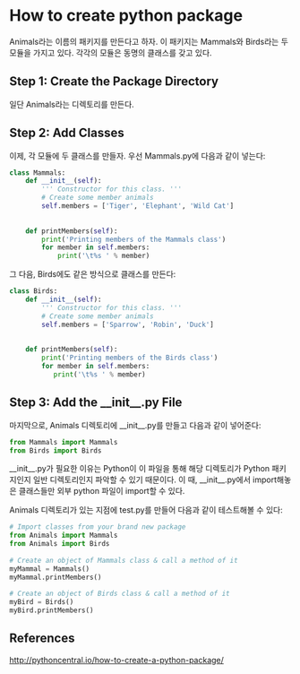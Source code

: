 # How to create python package
Animals라는 이름의 패키지를 만든다고 하자. 이 패키지는 Mammals와 Birds라는 두 모듈을 가지고 있다. 각각의 모듈은 동명의 클래스를 갖고 있다.

## Step 1: Create the Package Directory
일단 Animals라는 디렉토리를 만든다.

## Step 2: Add Classes
이제, 각 모듈에 두 클래스를 만들자. 우선 Mammals.py에 다음과 같이 넣는다:
```python
class Mammals:
    def __init__(self):
        ''' Constructor for this class. '''
        # Create some member animals
        self.members = ['Tiger', 'Elephant', 'Wild Cat']
 
 
    def printMembers(self):
        print('Printing members of the Mammals class')
        for member in self.members:
            print('\t%s ' % member)
```

그 다음, Birds에도 같은 방식으로 클래스를 만든다:
```python
class Birds:
    def __init__(self):
        ''' Constructor for this class. '''
        # Create some member animals
        self.members = ['Sparrow', 'Robin', 'Duck']
 
 
    def printMembers(self):
        print('Printing members of the Birds class')
        for member in self.members:
           print('\t%s ' % member)
```

## Step 3: Add the \_\_init\_\_.py File

마지막으로, Animals 디렉토리에 \_\_init\_\_.py를 만들고 다음과 같이 넣어준다:
```python
from Mammals import Mammals
from Birds import Birds
```
\_\_init\_\_.py가 필요한 이유는 Python이 이 파일을 통해  해당 디렉토리가 Python 패키지인지 일반 디렉토리인지 파악할 수 있기 때문이다. 이 때, \_\_init\_\_.py에서 import해놓은 클래스들만  외부 python 파일이 import할 수 있다.

Animals 디렉토리가 있는 지점에 test.py를 만들어 다음과 같이 테스트해볼 수 있다:
```python
# Import classes from your brand new package
from Animals import Mammals
from Animals import Birds
 
# Create an object of Mammals class & call a method of it
myMammal = Mammals()
myMammal.printMembers()
 
# Create an object of Birds class & call a method of it
myBird = Birds()
myBird.printMembers()
```

## References
<http://pythoncentral.io/how-to-create-a-python-package/>